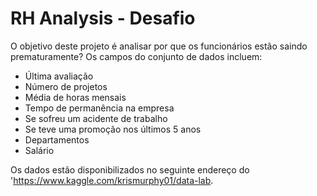 # RH Analysis - Desafio

O objetivo deste projeto é analisar por que os funcionários estão saindo prematuramente? Os campos do conjunto de dados incluem:

* Última avaliação
* Número de projetos
* Média de horas mensais
* Tempo de permanência na empresa
* Se sofreu um acidente de trabalho
* Se teve uma promoção nos últimos 5 anos
* Departamentos
* Salário

Os dados estão disponibilizados no  seguinte endereço do 'https://www.kaggle.com/krismurphy01/data-lab. 

